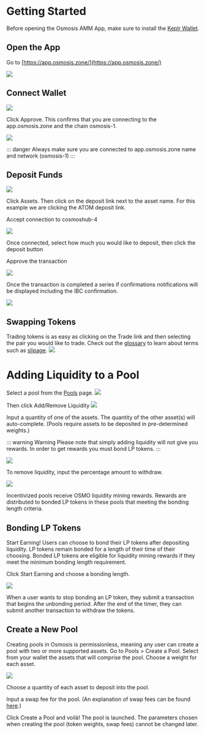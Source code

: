 # Getting Started
Before opening the Osmosis AMM App, make sure to install the [Keplr Wallet](../wallets/keplr/README.md).

## Open the App
Go to [https://app.osmosis.zone/](https://app.osmosis.zone/)

![](../../assets/started-trade-page.png)

## Connect Wallet
![](../../assets/connect-wallet.png)

Click Approve. This confirms that you are connecting to the app.osmosis.zone and the chain osmosis-1.

![](../../assets/keplr-connect.png)

::: danger 
Always make sure you are connected to app.osmosis.zone name and network (osmosis-1)
:::

## Deposit Funds

![](../../assets/started-assets-page.png)

Click Assets. Then click on the deposit link next to the asset name. For this example we are clicking the ATOM deposit link. 

Accept connection to cosmoshub-4

 ![](../../assets/connect-cosmoshub.png)


Once connected, select how much you would like to deposit, then click the deposit button

[](../../assets/deposit-dialog.png)

Approve the transaction

![](../../assets/approve-tramsaction.png)

Once the transaction is completed a series if confirmations notifications will  be displayed including the IBC confirmation.

![](../../assets/confirm-2.png)

## Swapping Tokens

Trading tokens is as easy as clicking on the Trade link and then selecting the pair you would like to trade.  Check out the [glossary](../terminology.md) to learn about terms such as [slipage](../terminology.md#slippage). 
![](../../assets/swap.png)


# Adding Liquidity to a Pool
Select a pool from the [Pools](https://app.osmosis.zone/pools) page.
![](../../assets/add-liquidity.png)

Then click Add/Remove Liquidity
![](../../assets/add-remove-liquidity.png)

Input a quantity of one of the assets. The quantity of the other asset(s) will auto-complete. (Pools require assets to be deposited in pre-determined weights.)

::: warning Warning
Please note that simply adding liquidity will not give you rewards. In order to get rewards you must bond LP tokens. 
:::

![](../../assets/add-liquidity.png)

To remove liquidity, input the percentage amount to withdraw.

![](../../assets/remove-liquidity.png)

Incentivized pools receive OSMO liquidity mining rewards. Rewards are distributed to bonded LP tokens in these pools that meeting the bonding length criteria.

## Bonding LP Tokens
 Start Earning! Users can choose to bond their LP tokens after depositing liquidity. LP tokens remain bonded for a length of their time of their choosing. Bonded LP tokens are eligible for liquidity mining rewards if they meet the minimum bonding length requirement.

Click Start Earning and choose a bonding length.

![](../../assets/start-earning.png)

When a user wants to stop bonding an LP token, they submit a transaction that begins the unbonding period. After the end of the timer, they can submit another transaction to withdraw the tokens.




## Create a New Pool

Creating pools in Osmosis is permissionless, meaning any user can create a pool with two or more supported assets.
Go to Pools > Create a Pool. Select from your wallet the assets that will comprise the pool. Choose a weight for each asset.

![](../../assets/creating-pool.png)

Choose a quantity of each asset to deposit into the pool.

Input a swap fee for the pool. (An explanation of swap fees can be found [here](../terminology.md#fees).)

Click Create a Pool and voilà! The pool is launched. The parameters chosen when creating the pool (token weights, swap fees) cannot be changed later.



 
